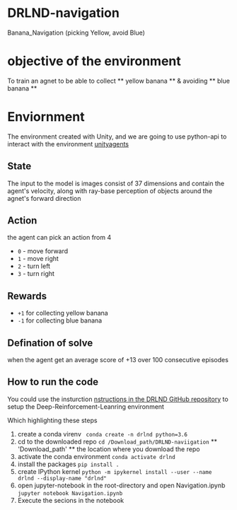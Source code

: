 # DRLND-navigation
Banana_Navigation (picking Yellow, avoid Blue)

# objective of the environment
To train an agnet to be able to collect ** yellow banana ** & avoiding ** blue banana **

# Enviornment 
The environment created with Unity, and we are going to use python-api to interact with the environment [unityagents](https://pypi.org/project/unityagents)

## State
The input to the model is images consist of 37 dimensions and contain the agent's velocity, along with ray-base perception of objects around the agnet's forward direction

## Action
the agent can pick an action from 4
* ```0``` - move forward
* ```1``` - move right
* ```2``` - turn left
* ```3``` - turn right

## Rewards
* ```+1``` for collecting yellow banana
* ```-1``` for collecting blue banana

## Defination of solve
when the agent get an average score of +13 over 100 consecutive episodes

## How to run the code
You could use the insturction [nstructions in the DRLND GitHub repository](https://github.com/udacity/deep-reinforcement-learning#dependencies) to setup the Deep-Reinforcement-Leanring environment 

Which highlighting these steps
1. create a conda virenv ``` conda create -n drlnd python=3.6```
2. cd to the downloaded repo ``` cd /Download_path/DRLND-naviigation ``` ** 'Download_path' ** the location where you download the repo
3. activate the conda environment ``` conda activate drlnd ```
4. install the packages ``` pip install . ```
5. create IPython kernel ``` python -m ipykernel install --user --name drlnd --display-name "drlnd" ``` 
6. open jupyter-notebook in the root-directory and open Navigation.ipynb ``` jupyter notebook Navigation.ipynb ```
7. Execute the secions in the notebook
